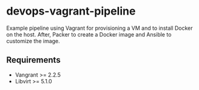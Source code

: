 # devops-vagrant-pipeline
Example pipeline using Vagrant for provisioning a VM and to install Docker on the host. After, Packer to create a Docker image and Ansible to customize the image.

## Requirements
- Vangrant >= 2.2.5
- Libvirt >= 5.1.0

